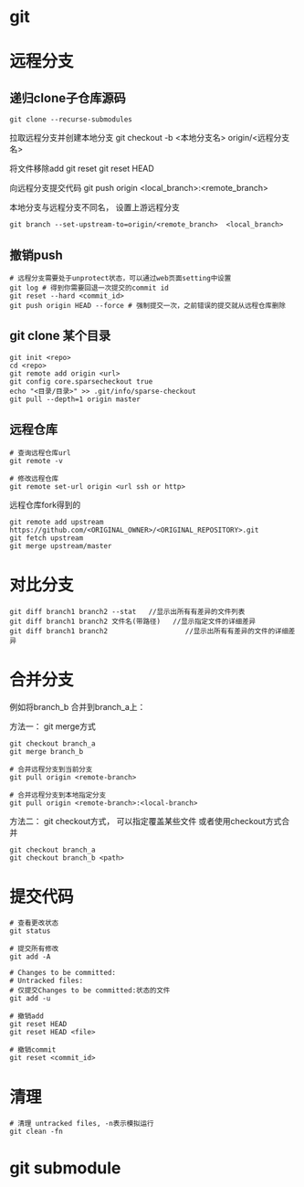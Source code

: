

# git

# 远程分支

## 递归clone子仓库源码
```
git clone --recurse-submodules
```


拉取远程分支并创建本地分支
git checkout -b <本地分支名> origin/<远程分支名>

将文件移除add
git reset <file>
git reset HEAD <file>

向远程分支提交代码
git push origin <local_branch>:<remote_branch>

本地分支与远程分支不同名， 设置上游远程分支
```
git branch --set-upstream-to=origin/<remote_branch>  <local_branch>
```

## 撤销push
```
# 远程分支需要处于unprotect状态，可以通过web页面setting中设置
git log # 得到你需要回退一次提交的commit id
git reset --hard <commit_id>
git push origin HEAD --force # 强制提交一次，之前错误的提交就从远程仓库删除
```

## git clone 某个目录
```
git init <repo>
cd <repo>
git remote add origin <url>
git config core.sparsecheckout true
echo "<目录/目录>" >> .git/info/sparse-checkout
git pull --depth=1 origin master
```

## 远程仓库
```shell
# 查询远程仓库url
git remote -v

# 修改远程仓库
git remote set-url origin <url ssh or http>
```
远程仓库fork得到的
```
git remote add upstream https://github.com/<ORIGINAL_OWNER>/<ORIGINAL_REPOSITORY>.git
git fetch upstream
git merge upstream/master
```

# 对比分支
```
git diff branch1 branch2 --stat   //显示出所有有差异的文件列表
git diff branch1 branch2 文件名(带路径)   //显示指定文件的详细差异
git diff branch1 branch2                   //显示出所有有差异的文件的详细差异
```

# 合并分支

例如将branch_b 合并到branch_a上：

方法一： git merge方式
```
git checkout branch_a
git merge branch_b

# 合并远程分支到当前分支
git pull origin <remote-branch>

# 合并远程分支到本地指定分支
git pull origin <remote-branch>:<local-branch>
```

方法二： git checkout方式， 可以指定覆盖某些文件
或者使用checkout方式合并
```
git checkout branch_a
git checkout branch_b <path>
```

# 提交代码

```shell
# 查看更改状态
git status

# 提交所有修改
git add -A

# Changes to be committed:
# Untracked files:
# 仅提交Changes to be committed:状态的文件
git add -u

# 撤销add
git reset HEAD
git reset HEAD <file>

# 撤销commit
git reset <commit_id>
```

# 清理

```
# 清理 untracked files, -n表示模拟运行
git clean -fn
```


# git submodule
